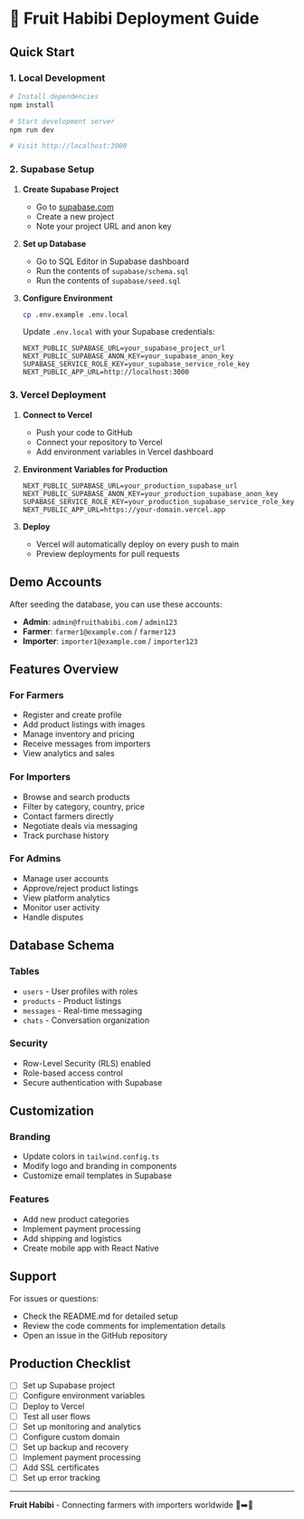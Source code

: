 # 🚀 Fruit Habibi Deployment Guide

## Quick Start

### 1. Local Development
```bash
# Install dependencies
npm install

# Start development server
npm run dev

# Visit http://localhost:3000
```

### 2. Supabase Setup

1. **Create Supabase Project**
   - Go to [supabase.com](https://supabase.com)
   - Create a new project
   - Note your project URL and anon key

2. **Set up Database**
   - Go to SQL Editor in Supabase dashboard
   - Run the contents of `supabase/schema.sql`
   - Run the contents of `supabase/seed.sql`

3. **Configure Environment**
   ```bash
   cp .env.example .env.local
   ```
   
   Update `.env.local` with your Supabase credentials:
   ```env
   NEXT_PUBLIC_SUPABASE_URL=your_supabase_project_url
   NEXT_PUBLIC_SUPABASE_ANON_KEY=your_supabase_anon_key
   SUPABASE_SERVICE_ROLE_KEY=your_supabase_service_role_key
   NEXT_PUBLIC_APP_URL=http://localhost:3000
   ```

### 3. Vercel Deployment

1. **Connect to Vercel**
   - Push your code to GitHub
   - Connect your repository to Vercel
   - Add environment variables in Vercel dashboard

2. **Environment Variables for Production**
   ```
   NEXT_PUBLIC_SUPABASE_URL=your_production_supabase_url
   NEXT_PUBLIC_SUPABASE_ANON_KEY=your_production_supabase_anon_key
   SUPABASE_SERVICE_ROLE_KEY=your_production_supabase_service_role_key
   NEXT_PUBLIC_APP_URL=https://your-domain.vercel.app
   ```

3. **Deploy**
   - Vercel will automatically deploy on every push to main
   - Preview deployments for pull requests

## Demo Accounts

After seeding the database, you can use these accounts:

- **Admin**: `admin@fruithabibi.com` / `admin123`
- **Farmer**: `farmer1@example.com` / `farmer123`
- **Importer**: `importer1@example.com` / `importer123`

## Features Overview

### For Farmers
- Register and create profile
- Add product listings with images
- Manage inventory and pricing
- Receive messages from importers
- View analytics and sales

### For Importers
- Browse and search products
- Filter by category, country, price
- Contact farmers directly
- Negotiate deals via messaging
- Track purchase history

### For Admins
- Manage user accounts
- Approve/reject product listings
- View platform analytics
- Monitor user activity
- Handle disputes

## Database Schema

### Tables
- `users` - User profiles with roles
- `products` - Product listings
- `messages` - Real-time messaging
- `chats` - Conversation organization

### Security
- Row-Level Security (RLS) enabled
- Role-based access control
- Secure authentication with Supabase

## Customization

### Branding
- Update colors in `tailwind.config.ts`
- Modify logo and branding in components
- Customize email templates in Supabase

### Features
- Add new product categories
- Implement payment processing
- Add shipping and logistics
- Create mobile app with React Native

## Support

For issues or questions:
- Check the README.md for detailed setup
- Review the code comments for implementation details
- Open an issue in the GitHub repository

## Production Checklist

- [ ] Set up Supabase project
- [ ] Configure environment variables
- [ ] Deploy to Vercel
- [ ] Test all user flows
- [ ] Set up monitoring and analytics
- [ ] Configure custom domain
- [ ] Set up backup and recovery
- [ ] Implement payment processing
- [ ] Add SSL certificates
- [ ] Set up error tracking

---

**Fruit Habibi** - Connecting farmers with importers worldwide 🌱➡️🏪
